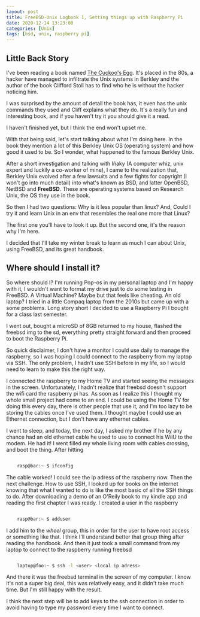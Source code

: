 ```yaml
---
layout: post
title: FreeBSD-Unix Logbook 1, Setting things up with Raspberry Pi
date: 2020-12-14 13:23:00
categories: [Unix]
tags: [bsd, unix, raspberry pi]
---
```


## Little Back Story

I've been reading a book named [The Cuckoo's Egg][book]. It's placed in the
80s, a hacker have managed to infiltrate the Unix systems in Berkley and the
author of the book Clifford Stoll has to find who he is without the hacker
noticing him.

I was surprised by the amount of detail the book has, it even has the unix
commands they used and Cliff explains what they do. It's a really fun and 
interesting book, and if you haven't try it you should give it a read. 

I haven't finished yet, but I think the end won't upset me. 

With that being said, let's start talking about what I'm doing here. In the
book they mention a lot of this Berkley Unix OS (operating system) and how 
good it used to be. So I wonder, what happened to the famous Berkley Unix.

After a short investigation and talking with Iñaky (A computer whiz, unix 
expert and luckily a co-worker of mine), I came to the realization that,
Berkley Unix evolved after a few lawsuits and a few fights for copyright
(I won't go into much detail) into what's known as BSD, and latter OpenBSD, 
NetBSD and **FreeBSD**. These are operating systems based on Research Unix, the
OS they use in the book. 

So then I had two questions: Why is it less popular than linux? And, 
Could I try it and learn Unix in an env that resembles the real one
more that Linux?

The first one you'll have to look it up. But the second one, it's the
reason why I'm here. 

I decided that I'll take my winter break to learn as much I can about Unix,
using FreeBSD, and its great handbook.

## Where should I install it?

So where should I? I'm running Pop-os in my personal laptop and I'm happy with
it, I wouldn't want to format my drive just to do some testing in FreeBSD. A
Virtual Machine? Maybe but that feels like cheating. An old laptop? I tried 
in a little Compaq laptop from the 2010s but came up with a some problems. 
Long story short I decided to use a Raspberry Pi I bought for a class last
semester. 

I went out, bought a microSD of 8GB returned to my house, flashed the freebsd
img to the sd, everything pretty straight forward and then proceed to 
boot the Raspberry Pi. 

So quick disclaimer, I don't have a monitor I could use daily to manage the 
raspberry, so I was hoping I could connect to the raspberry from my laptop
via SSH. The only problem, I hadn't use SSH before in my life, so I would
need to learn to make this the right way. 

I connected the raspberry to my Home TV and started seeing the messages in the
screen. Unfortunately, I hadn't realize that freebsd doesn't support the wifi
card the raspberry pi has. As soon as I realize this I thought my whole small
project had come to an end. I could be using the Home TV for doing this
every day, there is other people that use it, and I'm too lazy to be storing
the cables once I've used them. I thought maybe I could use an Ethernet
connection, but I don't have any ethernet cables.

I went to sleep, and today, the next day, I asked my brother if he by any
chance had an old ethernet cable he used to use to connect his WiiU to the 
modem. He had it! I went filled my whole living room with cables crossing,
and boot the thing. After hitting 

```bash

    rasp@bar:~ $ ifconfig 

```

The cable worked! I could see the ip adress of the raspberry now. Then the
next challenge. How to use SSH, I looked up for books on the internet knowing
that what I wanted to do is like the most basic of all the SSH things to do.
After downloading a demo of an O'Reily book to my kindle app and reading the 
first chapter I was ready. I created a user in the raspberry
```bash

    rasp@bar:~ $ adduser

```
I add him to the _wheel_ group, this in order for the user to have root
access or something like that. I think I'll understand better that group thing
after reading the handbook. And then it just took a small command from my
laptop to connect to the raspberry running freebsd
```bash

    laptop@foo:~ $ ssh -l <user> <local ip adress>

```
And there it was the freebsd terminal in the screen of my computer. I know it's
not a super big deal, this was relatively easy, and it didn't take much time.
But I'm still happy with the result.

I think the next step will be to add keys to the ssh connection in order to
avoid having to type my password every time I want to connect. 

[book]: https://www.amazon.com/Cuckoos-Egg-Tracking-Computer-Espionage/dp/1416507787
